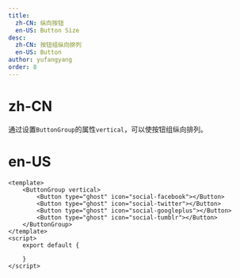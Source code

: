 ```yaml
---
title:
  zh-CN: 纵向按钮
  en-US: Button Size
desc:
  zh-CN: 按钮组纵向排列
  en-US: Button
author: yufangyang
order: 8
---
```


# zh-CN
通过设置`ButtonGroup`的属性`vertical`，可以使按钮组纵向排列。

# en-US



```vue
<template>
    <ButtonGroup vertical>
        <Button type="ghost" icon="social-facebook"></Button>
        <Button type="ghost" icon="social-twitter"></Button>
        <Button type="ghost" icon="social-googleplus"></Button>
        <Button type="ghost" icon="social-tumblr"></Button>
    </ButtonGroup>
</template>
<script>
    export default {

    }
</script>
```
